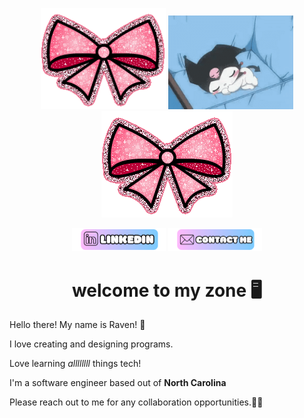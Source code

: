 <p align=center>
<img src=Girly.gif width=200px length=200px alt='Sparkly Bow'>
<img src=Kuromi.gif width=200px length=200px alt='Kuromi'>
<img src=Girly.gif alt='Sparkly Bow'>
</p>

<p align=center>
<img src=Button(1).png width=150px length=50px>
<img src=ContactButton.png width=150px length=50px>
</p>

<div align=left>
<h1 align=center>welcome to my zone 🖥️</h1>
<p>Hello there! My name is Raven! 🎀 </p>
<p>I love creating and designing programs.</p>
<p>Love learning <em>allllllll</em> things tech!</p>
<p>I'm a software engineer based out of <strong>North Carolina</strong></p>
<p>Please reach out to me for any collaboration opportunities.🙏🏽</p>
</div>

<div align=right>
<img src=Me.png alt='Me as an emoji, brownskin and curly hair>
</div>

<div align=right>
  <h1>a little about me👀</h1>
</div>
